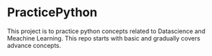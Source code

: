 # PracticePython
This project is to practice python concepts related to Datascience and Meachine Learning.
This repo starts with basic and gradually covers advance concepts.

